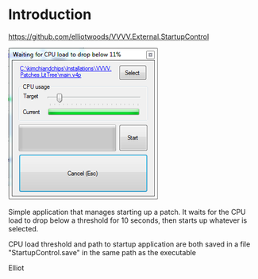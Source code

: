 Introduction
============
https://github.com/elliotwoods/VVVV.External.StartupControl

![Screenshot](https://github.com/elliotwoods/VVVV.External.StartupControl/raw/master/Screenshot.png "Screenshot")

Simple application that manages starting up a patch.
It waits for the CPU load to drop below a threshold for 10 seconds, then starts up whatever is selected.

CPU load threshold and path to startup application are both saved in a file "StartupControl.save" in the same path as the executable


Elliot
